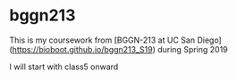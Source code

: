 # bggn213

This is my coursework from [BGGN-213 at UC San Diego] (https://bioboot.github.io/bggn213_S19) during Spring 2019



I will start with class5 onward
